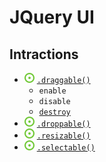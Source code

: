 # JQuery UI
## Intractions
- ![](../../../../-/1.png) [`.draggable()`](drag.html)
    - `enable`
    - `disable`
    - [`destroy`](drop.html)
- ![](../../../../-/1.png) [`.droppable()`](drop.html)
- ![](../../../../-/1.png) [`.resizable()`](resize.html)
- ![](../../../../-/1.png) [`.selectable()`](select.html)